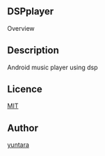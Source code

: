 DSPplayer
----

Overview
## Description
Android music player using dsp

## Licence

[MIT](https://github.com/yuntara/DSPplayer/blob/master/LICENSE.txt)

## Author

[yuntara](https://github.com/yuntara)